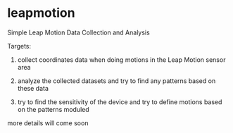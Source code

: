 leapmotion
==========

Simple Leap Motion Data Collection and Analysis

Targets:

1. collect coordinates data when doing motions in the Leap Motion sensor area

2. analyze the collected datasets and try to find any patterns based on these data

3. try to find the sensitivity of the device and try to define motions based on the patterns moduled


more details will come soon
